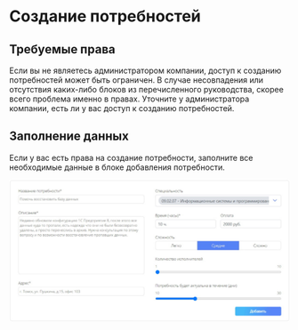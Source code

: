 # Создание потребностей

## Требуемые права
Если вы не являетесь администратором компании, доступ к созданию потребностей может быть ограничен. В случае несовпадения или отсутствия каких-либо блоков из перечисленного руководства, скорее всего проблема именно в правах. Уточните у администратора компании, есть ли у вас доступ к созданию потребностей.

## Заполнение данных
Если у вас есть права на создание потребности, заполните все необходимые данные в блоке добавления потребности.

![СозданиеПотребности.jpg](../files/СозданиеПотребности.jpg)
